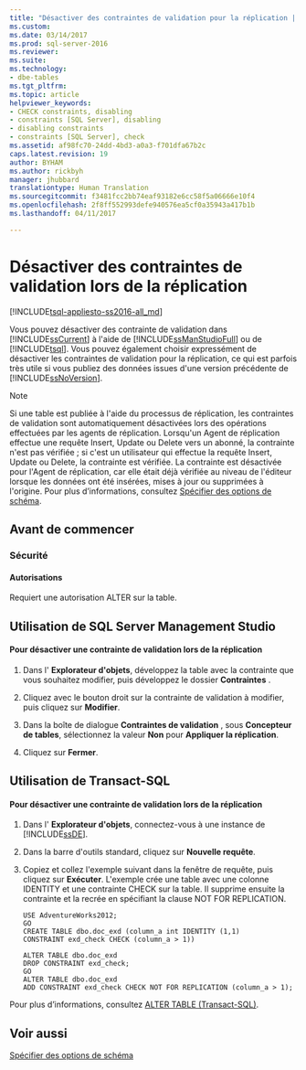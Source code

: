 ```yaml
---
title: "Désactiver des contraintes de validation pour la réplication | Microsoft Docs"
ms.custom: 
ms.date: 03/14/2017
ms.prod: sql-server-2016
ms.reviewer: 
ms.suite: 
ms.technology:
- dbe-tables
ms.tgt_pltfrm: 
ms.topic: article
helpviewer_keywords:
- CHECK constraints, disabling
- constraints [SQL Server], disabling
- disabling constraints
- constraints [SQL Server], check
ms.assetid: af98fc70-24dd-4bd3-a0a3-f701dfa67b2c
caps.latest.revision: 19
author: BYHAM
ms.author: rickbyh
manager: jhubbard
translationtype: Human Translation
ms.sourcegitcommit: f3481fcc2bb74eaf93182e6cc58f5a06666e10f4
ms.openlocfilehash: 2f8ff552993defe940576ea5cf0a35943a417b1b
ms.lasthandoff: 04/11/2017

---
```

# <a name="disable-check-constraints-for-replication"></a>Désactiver des contraintes de validation lors de la réplication
[!INCLUDE[tsql-appliesto-ss2016-all_md](../../includes/tsql-appliesto-ss2016-all-md.md)]

  Vous pouvez désactiver des contrainte de validation dans [!INCLUDE[ssCurrent](../../includes/sscurrent-md.md)] à l'aide de [!INCLUDE[ssManStudioFull](../../includes/ssmanstudiofull-md.md)] ou de [!INCLUDE[tsql](../../includes/tsql-md.md)]. Vous pouvez également choisir expressément de désactiver les contraintes de validation pour la réplication, ce qui est parfois très utile si vous publiez des données issues d'une version précédente de [!INCLUDE[ssNoVersion](../../includes/ssnoversion-md.md)].  
  
> [!NOTE]  
>  Si une table est publiée à l'aide du processus de réplication, les contraintes de validation sont automatiquement désactivées lors des opérations effectuées par les agents de réplication. Lorsqu'un Agent de réplication effectue une requête Insert, Update ou Delete vers un abonné, la contrainte n'est pas vérifiée ; si c'est un utilisateur qui effectue la requête Insert, Update ou Delete, la contrainte est vérifiée. La contrainte est désactivée pour l'Agent de réplication, car elle était déjà vérifiée au niveau de l'éditeur lorsque les données ont été insérées, mises à jour ou supprimées à l'origine. Pour plus d’informations, consultez [Spécifier des options de schéma](../../relational-databases/replication/publish/specify-schema-options.md).  
  
##  <a name="BeforeYouBegin"></a> Avant de commencer  
  
###  <a name="Security"></a> Sécurité  
  
####  <a name="Permissions"></a> Autorisations  
 Requiert une autorisation ALTER sur la table.  
  
##  <a name="SSMSProcedure"></a> Utilisation de SQL Server Management Studio  
  
#### <a name="to-disable-a-check-constraint-for-replication"></a>Pour désactiver une contrainte de validation lors de la réplication  
  
1.  Dans l' **Explorateur d'objets**, développez la table avec la contrainte que vous souhaitez modifier, puis développez le dossier **Contraintes** .  
  
2.  Cliquez avec le bouton droit sur la contrainte de validation à modifier, puis cliquez sur **Modifier**.  
  
3.  Dans la boîte de dialogue **Contraintes de validation** , sous **Concepteur de tables**, sélectionnez la valeur **Non** pour **Appliquer la réplication**.  
  
4.  Cliquez sur **Fermer**.  
  
##  <a name="TsqlProcedure"></a> Utilisation de Transact-SQL  
  
#### <a name="to-disable-a-check-constraint-for-replication"></a>Pour désactiver une contrainte de validation lors de la réplication  
  
1.  Dans l' **Explorateur d'objets**, connectez-vous à une instance de [!INCLUDE[ssDE](../../includes/ssde-md.md)].  
  
2.  Dans la barre d'outils standard, cliquez sur **Nouvelle requête**.  
  
3.  Copiez et collez l'exemple suivant dans la fenêtre de requête, puis cliquez sur **Exécuter**. L'exemple crée une table avec une colonne IDENTITY et une contrainte CHECK sur la table. Il supprime ensuite la contrainte et la recrée en spécifiant la clause NOT FOR REPLICATION.  
  
    ```  
    USE AdventureWorks2012;  
    GO  
    CREATE TABLE dbo.doc_exd (column_a int IDENTITY (1,1)   
    CONSTRAINT exd_check CHECK (column_a > 1))   
  
    ALTER TABLE dbo.doc_exd   
    DROP CONSTRAINT exd_check;   
    GO  
    ALTER TABLE dbo.doc_exd    
    ADD CONSTRAINT exd_check CHECK NOT FOR REPLICATION (column_a > 1);  
    ```  
  
 Pour plus d’informations, consultez [ALTER TABLE &#40;Transact-SQL&#41;](../../t-sql/statements/alter-table-transact-sql.md).  
  
###  <a name="TsqlExample"></a>   
## <a name="see-also"></a>Voir aussi  
 [Spécifier des options de schéma](../../relational-databases/replication/publish/specify-schema-options.md)  
  
  
